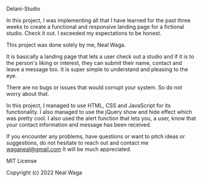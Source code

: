 Delani-Studio

In this project, I was implementing all that I have learned for the past three weeks to create a functional and responsive landing page for a fictional studio. Check it out. I exceeded my expectations to be honest.

This project was done solely by me, Neal Waga. 

It is basically a landing page that lets a user check out a studio and if it is to the person's liking or interest, they can submit their name, contact and leave a message too.
It is super simple to understand and pleasing to the eye.

There are no bugs or issues that would corrupt your system. So do not worry about that.

In this project, I managed to use HTML, CSS and JavaScript for its functionality. 
I also managed to use the jQuery show and hide effect which was pretty cool.
I also used the alert function that lets you, a user, know that your contact information and message has been received.

If you encounter any problems, have questions or want to pitch ideas or suggestions, do not hesitate to reach out and contact me 
waganeal@gmail.com
It will be much appreciated. 

MIT License

Copyright (c) 2022 Neal Waga
  
